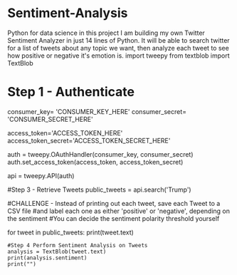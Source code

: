 # Sentiment-Analysis
Python for data science in this project I am building my own Twitter Sentiment Analyzer in just 14 lines of Python. It will be able to search twitter for a list of tweets about any topic we want, then analyze each tweet to see how positive or negative it's emotion is. 
import tweepy
from textblob import TextBlob

# Step 1 - Authenticate
consumer_key= 'CONSUMER_KEY_HERE'
consumer_secret= 'CONSUMER_SECRET_HERE'

access_token='ACCESS_TOKEN_HERE'
access_token_secret='ACCESS_TOKEN_SECRET_HERE'

auth = tweepy.OAuthHandler(consumer_key, consumer_secret)
auth.set_access_token(access_token, access_token_secret)

api = tweepy.API(auth)

#Step 3 - Retrieve Tweets
public_tweets = api.search('Trump')



#CHALLENGE - Instead of printing out each tweet, save each Tweet to a CSV file
#and label each one as either 'positive' or 'negative', depending on the sentiment 
#You can decide the sentiment polarity threshold yourself


for tweet in public_tweets:
    print(tweet.text)
    
    #Step 4 Perform Sentiment Analysis on Tweets
    analysis = TextBlob(tweet.text)
    print(analysis.sentiment)
    print("")
